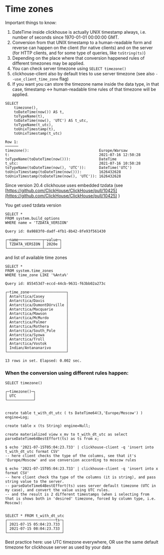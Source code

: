 # Time zones

Important things to know:  


1. DateTime inside clickhouse is actually UNIX timestamp always, i.e. number of seconds since 1970-01-01 00:00:00 GMT.
2. Conversion from that UNIX timestamp to a human-readable form and reverse can happen on the client \(for native clients\) and on the server \(for HTTP clients, and for some type of queries, like `toString(ts)`\)
3. Depending on the place where that conversion happened rules of different timezones may be applied.
4. You can check server timezone using `SELECT timezone()`
5. clickhouse-client also by default tries to use server timezone \(see also `--use_client_time_zone` flag\)
6. If you want you can store the timezone name inside the data type, in that case, timestamp &lt;-&gt; human-readable time rules of that timezone will be applied.

```text
SELECT
    timezone(),
    toDateTime(now()) AS t,
    toTypeName(t),
    toDateTime(now(), 'UTC') AS t_utc,
    toTypeName(t_utc),
    toUnixTimestamp(t),
    toUnixTimestamp(t_utc)

Row 1:
──────
timezone():                                Europe/Warsaw
t:                                         2021-07-16 12:50:28
toTypeName(toDateTime(now())):             DateTime
t_utc:                                     2021-07-16 10:50:28
toTypeName(toDateTime(now(), 'UTC')):      DateTime('UTC')
toUnixTimestamp(toDateTime(now())):        1626432628
toUnixTimestamp(toDateTime(now(), 'UTC')): 1626432628
```

Since version 20.4 clickhouse uses embedded tzdata \(see [https://github.com/ClickHouse/ClickHouse/pull/10425](https://github.com/ClickHouse/ClickHouse/pull/10425) \) 

You get used tzdata version

```text
SELECT *
FROM system.build_options
WHERE name = 'TZDATA_VERSION'

Query id: 0a9883f0-dadf-4fb1-8b42-8fe93f561430

┌─name───────────┬─value─┐
│ TZDATA_VERSION │ 2020e │
└────────────────┴───────┘
```

and list of available time zones

```text
SELECT *
FROM system.time_zones
WHERE time_zone LIKE '%Anta%'

Query id: 855453d7-eccd-44cb-9631-f63bb02a273c

┌─time_zone─────────────────┐
│ Antarctica/Casey          │
│ Antarctica/Davis          │
│ Antarctica/DumontDUrville │
│ Antarctica/Macquarie      │
│ Antarctica/Mawson         │
│ Antarctica/McMurdo        │
│ Antarctica/Palmer         │
│ Antarctica/Rothera        │
│ Antarctica/South_Pole     │
│ Antarctica/Syowa          │
│ Antarctica/Troll          │
│ Antarctica/Vostok         │
│ Indian/Antananarivo       │
└───────────────────────────┘

13 rows in set. Elapsed: 0.002 sec. 

```

### When the conversion using different rules happen:

```text
SELECT timezone()

┌─timezone()─┐
│ UTC        │
└────────────┘


create table t_with_dt_utc ( ts DateTime64(3,'Europe/Moscow') ) engine=Log;

create table x (ts String) engine=Null;

create materialized view x_mv to t_with_dt_utc as select parseDateTime64BestEffort(ts) as ts from x;

$ echo '2021-07-15T05:04:23.733' | clickhouse-client -q 'insert into t_with_dt_utc format CSV'
-- here client checks the type of the columns, see that it's 'Europe/Moscow' and use conversion according to moscow rules

$ echo '2021-07-15T05:04:23.733' | clickhouse-client -q 'insert into x format CSV'
-- here client check tha type of the columns (it is string), and pass string value to the server.
-- parseDateTime64BestEffort(ts) uses server default timezone (UTC in my case), and convert the value using UTC rules.
-- and the result is 2 different timestamps (when i selecting from that is shows both in 'desired' timezone, forced by column type, i.e. Moscow):


SELECT * FROM t_with_dt_utc
┌──────────────────────ts─┐
│ 2021-07-15 05:04:23.733 │
│ 2021-07-15 08:04:23.733 │
└─────────────────────────┘
```

Best practice here: use UTC timezone everywhere, OR use the same default timezone for clickhouse server as used by your data

